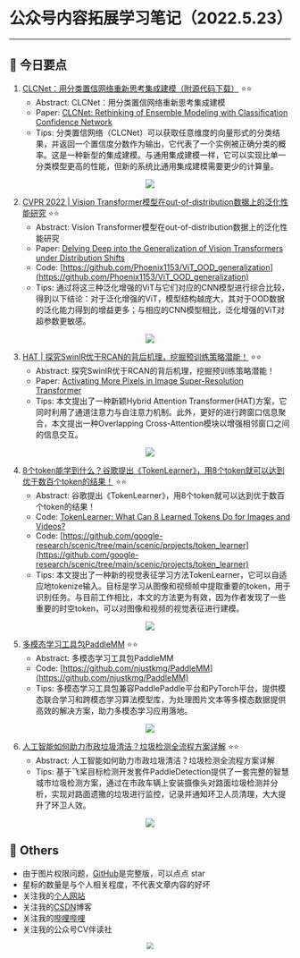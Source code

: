# 公众号内容拓展学习笔记（2022.5.23）

------



## :paperclip:  今日要点

1. [CLCNet：用分类置信网络重新思考集成建模（附源代码下载）](https://mp.weixin.qq.com/s/_h_FYThsiuHcNvSkl5bj0A)         :star::star:
   - Abstract: CLCNet：用分类置信网络重新思考集成建模
   - Paper: [CLCNet: Rethinking of Ensemble Modeling with Classification Confidence Network](https://arxiv.org/pdf/2205.09612.pdf)
   - Tips: 分类置信网络（CLCNet）可以获取任意维度的向量形式的分类结果，并返回一个置信度分数作为输出，它代表了一个实例被正确分类的概率。这是一种新型的集成建模。与通用集成建模一样，它可以实现比单一分类模型更高的性能，但新的系统比通用集成建模需要更少的计算量。

<div align=center><img src="https://mmbiz.qpic.cn/mmbiz_png/1MtnAxmWSwOM9W1Vzibrg9lXtw5xTV5CFkpgEKGjbBNDbPZYAibyaSkMUfHGkibve3H8NGCicEFDQmxxVkBgcElMDQ/640?wx_fmt=png&wxfrom=5&wx_lazy=1&wx_co=1" style='zoom:100%'>
</div>


2. [CVPR 2022 | Vision Transformer模型在out-of-distribution数据上的泛化性能研究](https://mp.weixin.qq.com/s/WFqZKMKpCVGwl0QRlmDOKg)       :star::star:
   - Abstract: Vision Transformer模型在out-of-distribution数据上的泛化性能研究
   - Paper: [Delving Deep into the Generalization of Vision Transformers under Distribution Shifts](https://arxiv.org/abs/2106.07617)
   - Code: [https://github.com/Phoenix1153/ViT_OOD_generalization](https://github.com/Phoenix1153/ViT_OOD_generalization)
   - Tips: 通过将这三种泛化增强的ViT与它们对应的CNN模型进行综合比较，得到以下结论：对于泛化增强的ViT，模型结构越庞大，其对于OOD数据的泛化能力得到的增益更多；与相应的CNN模型相比，泛化增强的ViT对超参数更敏感。

<div align=center><img src="https://mmbiz.qpic.cn/mmbiz_png/ibaXaPIy7jV3HfvzcW2ANFKOAraEBdpHbqzBP4ghmeVZTWIm7fsn7TbxCmrG1uH1ichLjQFdhADPAQj6rXszc6Ig/640?wx_fmt=png&wxfrom=5&wx_lazy=1&wx_co=1" style='zoom:100%'>
</div>

3. [HAT | 探究SwinIR优于RCAN的背后机理，挖掘预训练策略潜能！](https://mp.weixin.qq.com/s/4zIMR6QmJlkdPXy6rdyCZA)       :star::star:
   - Abstract: 探究SwinIR优于RCAN的背后机理，挖掘预训练策略潜能！
   - Paper: [Activating More Pixels in Image Super-Resolution Transformer](https://arxiv.org/abs/2205.04437)
   - Tips: 本文提出了一种新颖Hybrid Attention Transformer(HAT)方案，它同时利用了通道注意力与自注意力机制。此外，更好的进行跨窗口信息聚合，本文提出一种Overlapping Cross-Attention模块以增强相邻窗口之间的信息交互。
<div align=center><img src="https://mmbiz.qpic.cn/mmbiz_jpg/ibaXaPIy7jV3HfvzcW2ANFKOAraEBdpHb5uxUzUzE04uQ7Hr7XVtm87a8jBY2LMnN15jInM7cqPPCEQwiclNeMag/640?wx_fmt=jpeg&wxfrom=5&wx_lazy=1&wx_co=1" style='zoom:100%'>
</div>

4. [8个token能学到什么？谷歌提出《TokenLearner》，用8个token就可以达到优于数百个token的结果！](https://mp.weixin.qq.com/s/tNYDQ0cqCSwCzq1GkZ62KQ)       :star::star:
   - Abstract: 谷歌提出《TokenLearner》，用8个token就可以达到优于数百个token的结果！
   - Code: [TokenLearner: What Can 8 Learned Tokens Do for Images and Videos?](https://arxiv.org/abs/2106.11297)
   - Code: [https://github.com/google-research/scenic/tree/main/scenic/projects/token_learner](https://github.com/google-research/scenic/tree/main/scenic/projects/token_learner)
   - Tips: 本文提出了一种新的视觉表征学习方法TokenLearner，它可以自适应地tokenize输入。目标是学习从图像和视频帧中提取重要的token，用于识别任务。与目前工作相比，本文的方法更为有效，因为作者发现了一些重要的时空token，可以对图像和视频的视觉表征进行建模。

<div align=center><img src="https://mmbiz.qpic.cn/mmbiz_png/BJbRvwibeSTu62OxibZUKOxHytYdEOeFpUJ5wsp8UCh8Y7DYoUFj9UGndgwvuTWQiarrDV0W3NVcsYa3aicM2EFO6g/640?wx_fmt=png&wxfrom=5&wx_lazy=1&wx_co=1" style='zoom:100%'>
</div>

5. [多模态学习工具包PaddleMM](https://mp.weixin.qq.com/s/SREn-X0Jta9Rv83XgyyhcA)       :star::star:
   - Abstract: 多模态学习工具包PaddleMM
   - Code: [https://github.com/njustkmg/PaddleMM](https://github.com/njustkmg/PaddleMM)
   - Tips: 多模态学习工具包兼容PaddlePaddle平台和PyTorch平台，提供模态联合学习和跨模态学习算法模型库，为处理图片文本等多模态数据提供高效的解决方案，助力多模态学习应用落地。

<div align=center><img src="https://mmbiz.qpic.cn/mmbiz_png/RKzhFqs0jAagTNviajSs4iaz8ea5PTkyHiavhaLL08vqF9lHibXKWH5ShP83FvkvqLnWVW4CqcWb8JqedDLeIc4sjw/640?wx_fmt=png&wxfrom=5&wx_lazy=1&wx_co=1" style='zoom:100%'>
</div>

6. [人工智能如何助力市政垃圾清洁？垃圾检测全流程方案详解](https://mp.weixin.qq.com/s/tsG7mpRtMuwbDEA35mGDXg)       :star::star:
   - Abstract: 人工智能如何助力市政垃圾清洁？垃圾检测全流程方案详解
   - Tips: 基于飞桨目标检测开发套件PaddleDetection提供了一套完整的智慧城市垃圾检测方案，通过在市政车辆上安装摄像头对路面垃圾检测并分析，实现对路面遗撒的垃圾进行监控，记录并通知环卫人员清理，大大提升了环卫人效。

<div align=center><img src="https://mmbiz.qpic.cn/mmbiz_png/sKia1FKFiafgiaNjkBJnXia79AjBZypvNa2QicvJXKVic06g0RXOzXXpqwUHFExIiaDnl5lKz0odCsvX8GYPtqEHLDI6w/640?wx_fmt=png&wxfrom=5&wx_lazy=1&wx_co=1" style='zoom:100%'>
</div>




## :paperclip:  Others

- 由于图片权限问题，[GitHub](https://github.com/xiaoxuebajie/dairly_learning)是完整版，可以点点 star
- 星标的数量是与个人相关程度，不代表文章内容的好坏
- 关注我的[个人网站](http://www.cvbds.cn/)
- 关注我的[CSDN](https://blog.csdn.net/xiaoxuebajie)博客
- 关注我的[哔哩哔哩](https://space.bilibili.com/424394389)
- 关注我的公众号CV伴读社

<div align=center><img src="https://img-blog.csdnimg.cn/202005031406335.jpg" style='zoom:80%'>
</div>